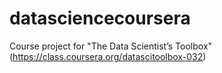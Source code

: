 # datasciencecoursera
Course project for "The Data Scientist’s Toolbox" (https://class.coursera.org/datascitoolbox-032)
